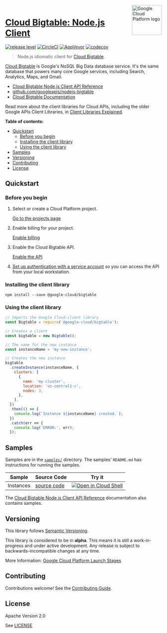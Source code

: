 <img src="https://avatars2.githubusercontent.com/u/2810941?v=3&s=96" alt="Google Cloud Platform logo" title="Google Cloud Platform" align="right" height="96" width="96"/>

# [Cloud Bigtable: Node.js Client](https://github.com/googleapis/nodejs-bigtable)

[![release level](https://img.shields.io/badge/release%20level-alpha-orange.svg?style&#x3D;flat)](https://cloud.google.com/terms/launch-stages)
[![CircleCI](https://img.shields.io/circleci/project/github/googleapis/nodejs-bigtable.svg?style=flat)](https://circleci.com/gh/googleapis/nodejs-bigtable)
[![AppVeyor](https://ci.appveyor.com/api/projects/status/github/googleapis/nodejs-bigtable?branch=master&svg=true)](https://ci.appveyor.com/project/googleapis/nodejs-bigtable)
[![codecov](https://img.shields.io/codecov/c/github/googleapis/nodejs-bigtable/master.svg?style=flat)](https://codecov.io/gh/googleapis/nodejs-bigtable)

> Node.js idiomatic client for [Cloud Bigtable][product-docs].

[Cloud Bigtable](https://cloud.google.com/bigtable/docs/) is Google&#x27;s NoSQL Big Data database service. It&#x27;s the same database that powers many core Google services, including Search, Analytics, Maps, and Gmail.


* [Cloud Bigtable Node.js Client API Reference][client-docs]
* [github.com/googleapis/nodejs-bigtable](https://github.com/googleapis/nodejs-bigtable)
* [Cloud Bigtable Documentation][product-docs]

Read more about the client libraries for Cloud APIs, including the older
Google APIs Client Libraries, in [Client Libraries Explained][explained].

[explained]: https://cloud.google.com/apis/docs/client-libraries-explained

**Table of contents:**

* [Quickstart](#quickstart)
  * [Before you begin](#before-you-begin)
  * [Installing the client library](#installing-the-client-library)
  * [Using the client library](#using-the-client-library)
* [Samples](#samples)
* [Versioning](#versioning)
* [Contributing](#contributing)
* [License](#license)

## Quickstart

### Before you begin

1.  Select or create a Cloud Platform project.

    [Go to the projects page][projects]

1.  Enable billing for your project.

    [Enable billing][billing]

1.  Enable the Cloud Bigtable API.

    [Enable the API][enable_api]

1.  [Set up authentication with a service account][auth] so you can access the
    API from your local workstation.

[projects]: https://console.cloud.google.com/project
[billing]: https://support.google.com/cloud/answer/6293499#enable-billing
[enable_api]: https://console.cloud.google.com/flows/enableapi?apiid=bigtable.googleapis.com,bigtableadmin.googleapis.com
[auth]: https://cloud.google.com/docs/authentication/getting-started

### Installing the client library

    npm install --save @google-cloud/bigtable

### Using the client library

```javascript
// Imports the Google Cloud client library
const Bigtable = require('@google-cloud/bigtable');

// Creates a client
const bigtable = new Bigtable();

// The name for the new instance
const instanceName = 'my-new-instance';

// Creates the new instance
bigtable
  .createInstance(instanceName, {
    clusters: [
      {
        name: 'my-cluster',
        location: 'us-central1-c',
        nodes: 3,
      },
    ],
  })
  .then(() => {
    console.log(`Instance ${instanceName} created.`);
  })
  .catch(err => {
    console.log('ERROR:', err);
  });
```

## Samples

Samples are in the [`samples/`](https://github.com/googleapis/nodejs-bigtable/tree/master/samples) directory. The samples' `README.md`
has instructions for running the samples.

| Sample                      | Source Code                       | Try it |
| --------------------------- | --------------------------------- | ------ |
| Instances | [source code](https://github.com/googleapis/nodejs-bigtable/blob/master/samples/instances.js) | [![Open in Cloud Shell][shell_img]](https://console.cloud.google.com/cloudshell/open?git_repo=https://github.com/googleapis/nodejs-bigtable&page=editor&open_in_editor=samples/instances.js,samples/README.md) |

The [Cloud Bigtable Node.js Client API Reference][client-docs] documentation
also contains samples.

## Versioning

This library follows [Semantic Versioning](http://semver.org/).

This library is considered to be in **alpha**. This means it is still a
work-in-progress and under active development. Any release is subject to
backwards-incompatible changes at any time.

More Information: [Google Cloud Platform Launch Stages][launch_stages]

[launch_stages]: https://cloud.google.com/terms/launch-stages

## Contributing

Contributions welcome! See the [Contributing Guide](https://github.com/googleapis/nodejs-bigtable/blob/master/.github/CONTRIBUTING.md).

## License

Apache Version 2.0

See [LICENSE](https://github.com/googleapis/nodejs-bigtable/blob/master/LICENSE)

[client-docs]: https://cloud.google.com/nodejs/docs/reference/bigtable/latest/
[product-docs]: https://cloud.google.com/bigtable/docs/
[shell_img]: //gstatic.com/cloudssh/images/open-btn.png
